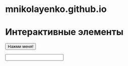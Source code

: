 # mnikolayenko.github.io

<html>
<head>
  <title>Пример интерактивных элементов</title>
</head>
<body>
  <h1>Интерактивные элементы</h1>

  <!-- Пример 1: Кнопка с обработчиком события -->
  <button id="myButton">Нажми меня!</button>

  <!-- Пример 2: Поле ввода с динамическим обновлением -->
  <input type="text" id="myInput">
  <p id="output"></p>

  <!-- Пример 3: Вращающийся квадрат -->
  <div id="mySquare"></div>

  <script>
    // Пример 1: Кнопка с обработчиком события
    var button = document.getElementById('myButton');
    button.addEventListener('click', function() {
      alert('Вы нажали на кнопку!');
    });

    // Пример 2: Поле ввода с динамическим обновлением
    var input = document.getElementById('myInput');
    var output = document.getElementById('output');
    input.addEventListener('input', function() {
      output.innerText = input.value;
    });

    // Пример 3: Вращающийся квадрат
    var square = document.getElementById('mySquare');
    var rotation = 0;
    setInterval(function() {
      rotation += 1;
      square.style.transform = 'rotate(' + rotation + 'deg)';
    }, 10);
  </script>
</body>
</html>